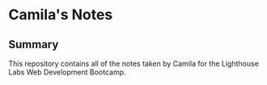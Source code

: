 # Camila's Notes

## Summary

This repository contains all of the notes taken by Camila for the Lighthouse Labs Web Development Bootcamp.